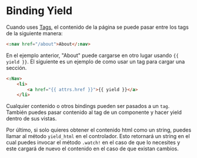 # Binding Yield

Cuando uses [Tags](#tags), el contenido de la página se puede pasar entre los tags de la siguiente manera:

```html
<:nav href="/about">About</:nav>
```

En el ejemplo anterior, "About" puede cargarse en otro lugar usando ```{{ yield }}```. El siguiente es un ejemplo de como usar un tag para cargar una sección.

```html
<:Nav>
    <li>
        <a href="{{ attrs.href }}">{{ yield }}</a>
    </li>
```

Cualquier contenido o otros bindings pueden ser pasados a un ```tag```. También puedes pasar contenido al tag de un componente y hacer yield dentro de sus vistas.

Por último, si solo quieres obtener el contenido html como un string, puedes llamar al método ```yield_html``` en el controlador. Esto retornará un string en el cual puedes invocar el método ```.watch!``` en el caso de que lo necesites y este cargará de nuevo el contenido en el caso de que existan cambios.

